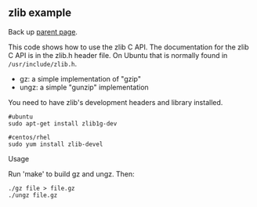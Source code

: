 zlib example
------------

Back up [parent page](https://github.com/troydhanson/info-theory).

This code shows how to use the zlib C API. The documentation
for the zlib C API is in the zlib.h header file. On Ubuntu 
that is normally found in `/usr/include/zlib.h`.

 * gz: a simple implementation of "gzip" 
 * ungz: a simple "gunzip" implementation 

You need to have zlib's development headers and library
installed.  

    #ubuntu
    sudo apt-get install zlib1g-dev 

    #centos/rhel
    sudo yum install zlib-devel 

Usage 

Run 'make' to build gz and ungz. Then:

    ./gz file > file.gz
    ./ungz file.gz

